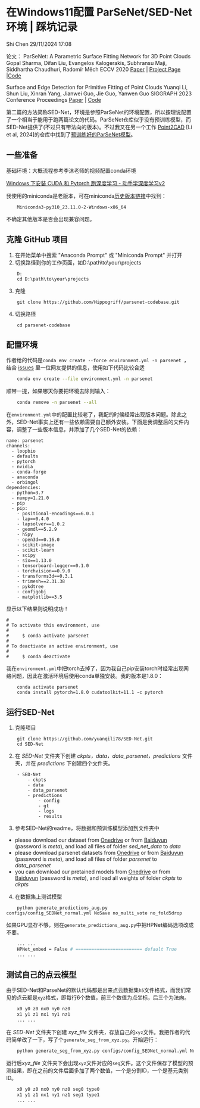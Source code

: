 #  在Windows11配置 ParSeNet/SED-Net 环境 | 踩坑记录
Shi Chen
29/11/2024 17:08

论文：
ParSeNet: A Parametric Surface Fitting Network for 3D Point Clouds
Gopal Sharma, Difan Liu, Evangelos Kalogerakis, Subhransu Maji, Siddhartha Chaudhuri, Radomír Měch
ECCV 2020
[Paper](https://arxiv.org/pdf/2003.12181.pdf) | [Project Page](https://hippogriff.github.io/parsenet/) |[Code](https://github.com/Hippogriff/parsenet-codebase)

Surface and Edge Detection for Primitive Fitting of Point Clouds
Yuanqi Li, Shun Liu, Xinran Yang, Jianwei Guo, Jie Guo, Yanwen Guo
SIGGRAPH 2023 Conference Proceedings
[Paper](https://dl.acm.org/doi/10.1145/3588432.3591522) | [Code](https://github.com/yuanqili78/SED-Net)

第二篇的方法简称SED-Net，环境是参照ParSeNet的环境配置，所以按理说配置了一个相当于能用于跑两篇论文的代码。ParSeNet仓库似乎没有预训练模型，而SED-Net提供了(不过只有带法向的版本)。不过我又在另一个工作 [Point2CAD](https://www.obukhov.ai/point2cad) [Li et al, 2024]的仓库中找到了[预训练好的ParSeNet模型](https://github.com/prs-eth/point2cad/tree/main/point2cad/logs/pretrained_models)。
## 一些准备

基础环境：大概流程参考李沐老师的视频配置conda环境

[Windows 下安装 CUDA 和 Pytorch 跑深度学习 - 动手学深度学习v2](https://www.bilibili.com/video/BV18K411w7Vs/?spm_id_from=333.999.0.0&vd_source=1cbae45260e0699477d7d3036009aa4f)

我使用的miniconda是老版本，可在miniconda[历史版本链接](https://repo.anaconda.com/miniconda/)中找到：
```
	Miniconda3-py310_23.11.0-2-Windows-x86_64
```

不确定其他版本是否会出现兼容问题。

## 克隆 GitHub 项目
1. 在开始菜单中搜索 "Anaconda Prompt" 或 "Miniconda Prompt" 并打开
2. 切换路径到你的工作页面，如D:\path\to\your\projects
```
	D:
	cd D:\path\to\your\projects
```
3. 克隆
```
	git clone https://github.com/Hippogriff/parsenet-codebase.git
```
4. 切换路径
```
	cd parsenet-codebase
```

## 配置环境

作者给的代码是`conda env create --force environment.yml -n parsenet
`，结合 [issues](https://github.com/Hippogriff/parsenet-codebase/issues/9) 里一位网友提供的信息，使用如下代码比较合适
```bash
	conda env create --file environment.yml -n parsenet
```
顺带一提，如果哪天你要把环境去除则输入：
```bash
	conda remove -n parsenet --all
```

在`environment.yml`中的配置比较老了，我配的时候经常出现版本问题。除此之外，SED-Net事实上还有一些依赖需要自己额外安装。下面是我调整后的文件内容，调整了一些版本信息，并添加了几个SED-Net的依赖：
```
name: parsenet
channels:
  - loopbio
  - defaults
  - pytorch
  - nvidia
  - conda-forge
  - anaconda
  - orbingol
dependencies:
  - python=3.7
  - numpy=1.21.0
  - pip
  - pip:
    - positional-encodings==6.0.1
    - lap==0.4.0
    - lapsolver==1.0.2
    - geomdl==5.2.9
    - h5py
    - open3d==0.16.0
    - scikit-image
    - scikit-learn
    - scipy
    - six==1.13.0
    - tensorboard-logger==0.1.0
    - torchvision==0.9.0
    - transforms3d==0.3.1
    - trimesh==2.31.38
    - pykdtree
    - configobj
    - matplotlib==3.5

```

显示以下结果则说明成功！
```
#
# To activate this environment, use
#
#     $ conda activate parsenet
#
# To deactivate an active environment, use
#
#     $ conda deactivate
```

我在`environment.yml`中把torch去掉了，因为我自己pip安装torch时经常出现网络问题，因此在激活环境后使用conda单独安装。我的版本是1.8.0：
```
	conda activate parsenet
	conda install pytorch=1.8.0 cudatoolkit=11.1 -c pytorch
```


## 运行SED-Net
1. 克隆项目
```
	git clone https://github.com/yuanqili78/SED-Net.git
	cd SED-Net
```
2. 在 *SED-Net* 文件夹下创建 *ckpts，data，data_parsenet，predictions* 文件夹，并在 *predictions* 下创建四个文件夹。
```
	- SED-Net
		- ckpts
		- data
		- data_parsenet
		- predictions
			- config
			- gt
			- logs
			- results
```
3. 参考SED-Net的readme，将数据和预训练模型添加到文件夹中
- please download our dataset from [Onedrive](https://1drv.ms/f/s!AkbsfT9Y3igj3Hl9nmpQZsh7Vv5J?e=yOTZfe) or from [Baiduyun](https://pan.baidu.com/s/1apCmf8Xa_rXyRdWl4ybJpg?pwd=meta) (password is *meta*), and load all files of folder *sed_net_data* to *data* 
- please download parsenet datasets from [Onedrive](https://1drv.ms/f/s!AkbsfT9Y3igj3Hr1YQHzC8V0rO2-?e=XfwcSe) or from [Baiduyun](https://pan.baidu.com/s/16fggrr-qQRc2yu6ECQNaoA) (password is *meta*), and load all files of folder *parsenet* to *data_parsenet* 
- you can download our pretained models from [Onedrive](https://1drv.ms/f/s!AkbsfT9Y3igj3Hjl96WnhBMTAsWP?e=Akj76R) or from [Baiduyun](https://pan.baidu.com/s/1rMMD_0VaOGTmpMcIozjp3Q) (password is *meta*), and load all weights of folder *ckpts* to *ckpts*

4. 在数据集上测试模型
```
	python generate_predictions_aug.py configs/config_SEDNet_normal.yml NoSave no_multi_vote no_fold5drop
```
如果GPU显存不够，则在`generate_predictions_aug.py`中把HPNet编码选项改成不要。
``` bash
	... ... 
	HPNet_embed = False # ========================= default True 
	... ... 
```

## 测试自己的点云模型
由于SED-Net和ParseNet的默认代码都是出来点云数据集`h5`文件格式，而我们常见的点云都是`xyz`格式，即每行6个数值，前三个数值为点坐标，后三个为法向。
``` bash
	x0 y0 z0 nx0 ny0 nz0
	x1 y1 z1 nx1 ny1 nz1
	... ... 
```

在 *SED-Net* 文件夹下创建 *xyz_file* 文件夹，存放自己的`xyz`文件。我把作者的代码简单改了一下，写了个`generate_seg_from_xyz.py`。开始运行：

``` bash
	python generate_seg_from_xyz.py configs/config_SEDNet_normal.yml NoSave no_multi_vote no_fold5drop
```

运行后*xyz_file* 文件夹下会出现`xyz`文件对应的`seg`文件。这个文件保存了模型的预测结果，即在之前的文件后面多加了两个数值，一个是分割ID，一个是基元类别ID。
``` bash
	x0 y0 z0 nx0 ny0 nz0 seg0 type0
	x1 y1 z1 nx1 ny1 nz1 seg1 type1
	... ... 
```